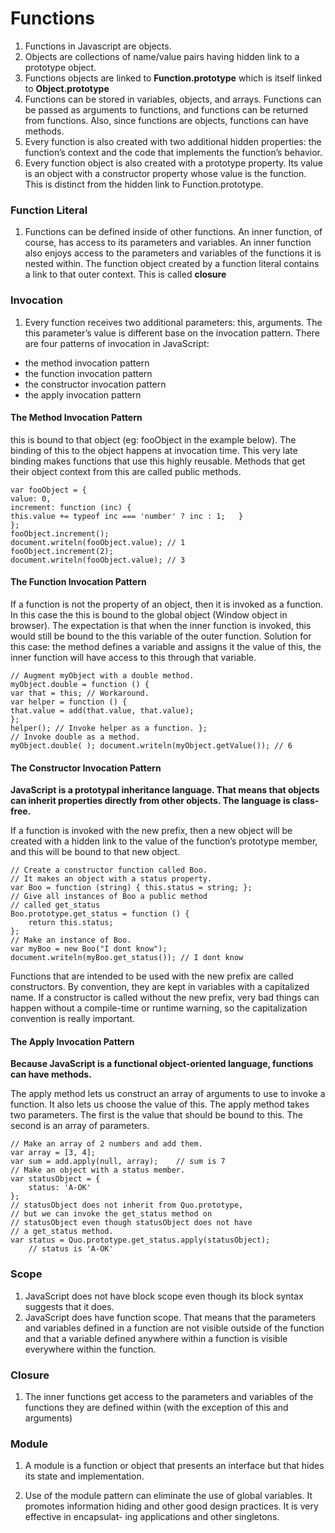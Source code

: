 # Functions

1. Functions in Javascript are objects.
2. Objects are collections of name/value pairs having hidden link to a prototype object.
3. Functions objects are linked to **Function.prototype** which is itself linked to **Object.prototype**
4. Functions can be stored in variables, objects, and arrays. Functions can be passed as arguments to functions, and functions can be returned from functions. Also, since functions are objects, functions can have methods.
5. Every function is also created with two additional hidden properties: the function’s context and the code that implements the function’s behavior.
6. Every function object is also created with a prototype property. Its value is an object with a constructor property whose value is the function. This is distinct from the hidden link to Function.prototype.

### Function Literal

1. Functions can be defined inside of other functions. An inner function, of course, has access to its parameters and variables. An inner function also enjoys access to the parameters and variables of the functions it is nested within.
   The function object created by a function literal contains a link to that outer context. This is called **closure**

### Invocation

1. Every function receives two additional parameters: this, arguments. The this parameter’s value is different base on the invocation pattern.
   There are four patterns of invocation in JavaScript:

- the method invocation pattern
- the function invocation pattern
- the constructor invocation pattern
- the apply invocation pattern

#### The Method Invocation Pattern

this is bound to that object (eg: fooObject in the example below).
The binding of this to the object happens at invocation time. This very late binding makes functions that use this highly reusable. Methods that get their object context from this are called public methods.

    var fooObject = {  
    value: 0,  
    increment: function (inc) {  
    this.value += typeof inc === 'number' ? inc : 1;   }  
    };  
    fooObject.increment();  
    document.writeln(fooObject.value); // 1   
    fooObject.increment(2);  
    document.writeln(fooObject.value); // 3  

#### The Function Invocation Pattern

If a function is not the property of an object, then it is invoked as a function. In this case the this is bound to the global object (Window object in browser). The expectation is that when the inner function is invoked, this would still be bound to the this variable of the outer function. Solution for this case: the method defines a variable and assigns it the value of this, the inner function will have access to this through that variable.


    // Augment myObject with a double method.  
    myObject.double = function () {  
    var that = this; // Workaround.  
    var helper = function () {   
    that.value = add(that.value, that.value);  
    };  
    helper(); // Invoke helper as a function. };  
    // Invoke double as a method.  
    myObject.double( ); document.writeln(myObject.getValue()); // 6  

#### The Constructor Invocation Pattern

**JavaScript is a prototypal inheritance language. That means that objects can inherit properties directly from other objects. The language is class-free.**

If a function is invoked with the new prefix, then a new object will be created with a hidden link to the value of the function’s prototype member, and this will be bound to that new object.

    // Create a constructor function called Boo.  
    // It makes an object with a status property.  
    var Boo = function (string) { this.status = string; };   
    // Give all instances of Boo a public method  
    // called get_status  
    Boo.prototype.get_status = function () {  
        return this.status;  
    };  
    // Make an instance of Boo.  
    var myBoo = new Boo("I dont know");  
    document.writeln(myBoo.get_status()); // I dont know  

Functions that are intended to be used with the new prefix are called constructors. By convention, they are kept in variables with a capitalized name. If a constructor is called without the new prefix, very bad things can happen without a compile-time or runtime warning, so the capitalization convention is really important.


#### The Apply Invocation Pattern

**Because JavaScript is a functional object-oriented language, functions can have methods.**

The apply method lets us construct an array of arguments to use to invoke a function. It also lets us choose the value of this. The apply method takes two parameters. The first is the value that should be bound to this. The second is an array of parameters.

    // Make an array of 2 numbers and add them.
    var array = [3, 4];
    var sum = add.apply(null, array);    // sum is 7
    // Make an object with a status member.
    var statusObject = {
        status: 'A-OK'
    };
    // statusObject does not inherit from Quo.prototype,
    // but we can invoke the get_status method on
    // statusObject even though statusObject does not have
    // a get_status method.
    var status = Quo.prototype.get_status.apply(statusObject);
        // status is 'A-OK'


### Scope

1. JavaScript does not have block scope even though its block syntax suggests that it does. 
2. JavaScript does have function scope. That means that the parameters and variables defined in a function are not visible outside of the function and that a variable defined anywhere within a function is visible everywhere within the function.

### Closure

1. The inner functions get access to the parameters and variables of the functions they are defined within (with the exception of this and arguments)

### Module

1. A module is a function or object that presents an interface but that hides its state and implementation. 

2. Use of the module pattern can eliminate the use of global variables. It promotes information hiding and other good design practices. It is very effective in encapsulat- ing applications and other singletons.

